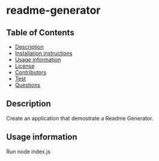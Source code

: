 # readme-generator

## Table of Contents 

* [Description](#description)
* [Installation instructions](#installation)
* [Usage information](#usage)
* [License](#License)
* [Contributors](#contributors)
* [Test](#test)
* [Questions](#questions)



## Description

Create an application that demostrate a Readme Generator.

## Usage information
 
 Run node index.js


